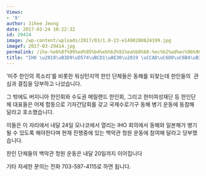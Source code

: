 ```yaml
---
Views:
- '9'
author: Jihee Jeong
date: 2017-03-24 10:22:32
id: 29414
image: /wp-content/uploads/2017/03/1.0-23-e1490280624199.jpg
imagef: 2017-03-29414.jpg
permalink: /iho-%eb%8f%99%ed%95%b4%eb%b3%91%ea%b8%b0-%ec%b2%ad%ec%9b%90%ec%9a%b4%eb%8f%99-%ec%a0%84%ea%b0%9c/
title: "IHO \u2018\uB3D9\uD574\uBCD1\uAE30\u2019 \uCCAD\uC6D0\uC6B4\uB3D9 \uC804\uAC1C"
---
```


‘미주 한인의 목소리’를 비롯한 워싱턴지역 한인 단체들은 동해를 되찾는데 한인들의  관심과 결집을 당부하고 나섰습니다.

그 밖에도 버지니아 한인회와 수도권 메릴랜드 한인회, 그리고 한미여성재단 등 한인단체 대표들은 어제 합동으로 기자간담회를 갖고 국제수로기구 동해 병기 운동에 동참해 달라고 호소했습니다.

이들은 이 자리에서 내달 24일 모나코에서 열리는 IHO 회의에서 동해와 일본해가 병기될 수 있도록 해야한다며 현재 진행중에 있는 백악관 청원 운동에 참여해 달라고 당부했습니다.

한인 단체들의 백악관 청원 운동은 내달 20일까지 이어집니다

기타 자세한 문의는 전화 703-597-4115로 하면 됩니다.